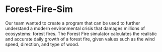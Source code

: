# Forest-Fire-Sim
 Our team wanted to create a program that can be used to further understand a modern environmental crisis that damages millions of ecosystems: forest fires. 
 The Forest Fire simulator calculates the realistic and accurate daily growth of a forest fire, given values such as the wind speed, direction, and type of wood.
